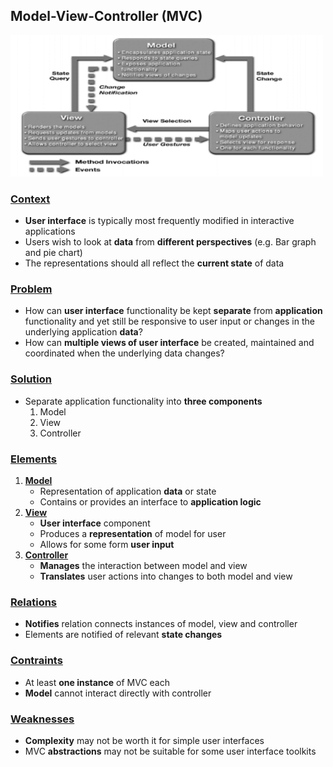 ## Model-View-Controller (MVC)

<img src="model-view-controller.png" alt="Model-View-Controller" width=500px />

### [Context](#)
- **User interface** is typically most frequently modified in interactive applications
- Users wish to look at **data** from **different perspectives** (e.g. Bar graph and pie chart)
- The representations should all reflect the **current state** of data

### [Problem](#)
- How can **user interface** functionality be kept **separate** from **application** functionality and yet still be responsive to user input or changes in the underlying application **data**?
- How can **multiple views of user interface** be created, maintained and coordinated when the underlying data changes?

### [Solution](#)
- Separate application functionality into **three components**
   1. Model
   2. View
   3. Controller

### [Elements](#)
1. [**Model**](#)
   - Representation of application **data** or state
   - Contains or provides an interface to **application logic**
2. [**View**](#)
   - **User interface** component
   - Produces a **representation** of model for user
   - Allows for some form **user input** 
3. [**Controller**](#)
   - **Manages** the interaction between model and view
   - **Translates** user actions into changes to both model and view

### [Relations](#)
- **Notifies** relation connects instances of model, view and controller
- Elements are notified of relevant **state changes**

### [Contraints](#)
- At least **one instance** of MVC each
- **Model** cannot interact directly with controller

### [Weaknesses](#)
- **Complexity** may not be worth it for simple user interfaces
- MVC **abstractions** may not be suitable for some user interface toolkits
